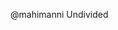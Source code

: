 @mahimanni
Undivided
<!---
mahimanni/mahimanni is a ✨ special ✨ repository because its `README.md` (this file) appears on your GitHub profile.
You can click the Preview link to take a look at your changes.
--->
